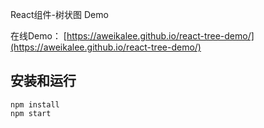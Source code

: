 React组件-树状图 Demo

在线Demo： [https://aweikalee.github.io/react-tree-demo/](https://aweikalee.github.io/react-tree-demo/)

## 安装和运行
```
npm install
npm start
```